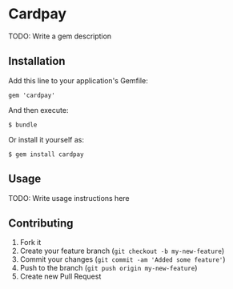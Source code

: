 # Cardpay

TODO: Write a gem description

## Installation

Add this line to your application's Gemfile:

    gem 'cardpay'

And then execute:

    $ bundle

Or install it yourself as:

    $ gem install cardpay

## Usage

TODO: Write usage instructions here

## Contributing

1. Fork it
2. Create your feature branch (`git checkout -b my-new-feature`)
3. Commit your changes (`git commit -am 'Added some feature'`)
4. Push to the branch (`git push origin my-new-feature`)
5. Create new Pull Request

